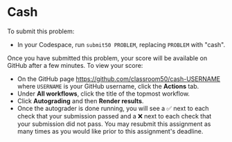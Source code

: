 # Cash

To submit this problem:

* In your Codespace, run `submit50 PROBLEM`, replacing `PROBLEM` with "cash".

Once you have submitted this problem, your score will be available on GitHub after a few minutes. To view your score:

* On the GitHub page https://github.com/classroom50/cash-USERNAME where `USERNAME` is your GitHub username, click the **Actions** tab.
* Under **All workflows**, click the title of the topmost workflow.
* Click **Autograding** and then **Render results**.
* Once the autograder is done running, you will see a ✅ next to each check that your submission passed and a ❌ next to each check that your submission did not pass. You may resubmit this assignment as many times as you would like prior to this assignment's deadline.
